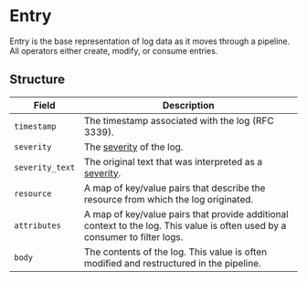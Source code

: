 # Entry

Entry is the base representation of log data as it moves through a pipeline. All operators either create, modify, or consume entries.

## Structure
| Field            | Description                                                                                                                 |
| ---              | ---                                                                                                                         |
| `timestamp`      | The timestamp associated with the log (RFC 3339).                                                                           |
| `severity`       | The [severity](/docs/types/field.md) of the log.                                                                            |
| `severity_text`  | The original text that was interpreted as a [severity](/docs/types/field.md).                                               |
| `resource`       | A map of key/value pairs that describe the resource from which the log originated.                                          |
| `attributes`         | A map of key/value pairs that provide additional context to the log. This value is often used by a consumer to filter logs. |
| `body`         | The contents of the log. This value is often modified and restructured in the pipeline.                                     |
